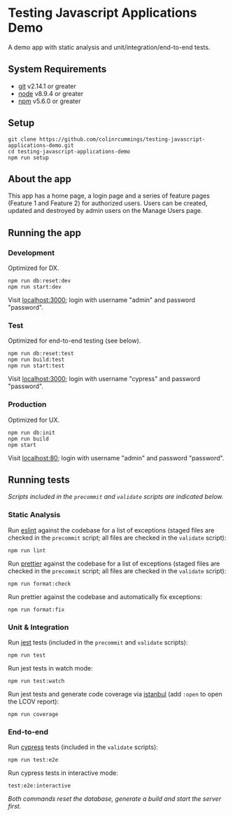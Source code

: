 # Testing Javascript Applications Demo

A demo app with static analysis and unit/integration/end-to-end tests.

## System Requirements

- [git](https://git-scm.com/) v2.14.1 or greater
- [node](https://nodejs.org/) v8.9.4 or greater
- [npm](https://www.npmjs.com/) v5.6.0 or greater

## Setup

```
git clone https://github.com/colinrcummings/testing-javascript-applications-demo.git
cd testing-javascript-applications-demo
npm run setup
```

## About the app

This app has a home page, a login page and a series of feature pages (Feature 1 and Feature 2) for authorized users. Users can be created, updated and destroyed by admin users on the Manage Users page.

## Running the app

### Development

Optimized for DX.

```
npm run db:reset:dev
npm run start:dev
```

Visit [localhost:3000](http://localhost:3000/); login with username "admin" and password "password".

### Test

Optimized for end-to-end testing (see below).

```
npm run db:reset:test
npm run build:test
npm run start:test
```

Visit [localhost:3000](http://localhost:3000/); login with username "cypress" and password "password".

### Production

Optimized for UX.

```
npm run db:init
npm run build
npm start
```

Visit [localhost:80](http://localhost:80/); login with username "admin" and password "password".

## Running tests

_Scripts included in the `precommit` and `validate` scripts are indicated below._

### Static Analysis

Run [eslint](https://eslint.org/) against the codebase for a list of exceptions (staged files are checked in the `precommit` script; all files are checked in the `validate` script):

```
npm run lint
```

Run [prettier](https://prettier.io/) against the codebase for a list of exceptions (staged files are checked in the `precommit` script; all files are checked in the `validate` script):

```
npm run format:check
```

Run prettier against the codebase and automatically fix exceptions:

```
npm run format:fix
```

### Unit & Integration

Run [jest](https://jestjs.io/) tests (included in the `precommit` and `validate` scripts):

```
npm run test
```

Run jest tests in watch mode:

```
npm run test:watch
```

Run jest tests and generate code coverage via [istanbul](https://istanbul.js.org/) (add `:open` to open the LCOV report):

```
npm run coverage
```

### End-to-end

Run [cypress](https://www.cypress.io/) tests (included in the `validate` scripts):

```
npm run test:e2e
```

Run cypress tests in interactive mode:

```
test:e2e:interactive
```

_Both commands reset the database, generate a build and start the server first._

